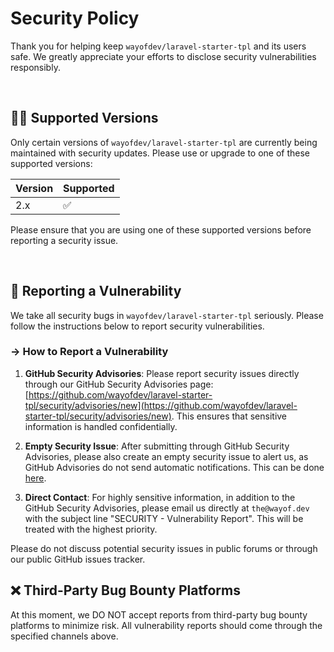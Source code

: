 # Security Policy

Thank you for helping keep `wayofdev/laravel-starter-tpl` and its users safe. We greatly appreciate your efforts to disclose security vulnerabilities responsibly.

<br>

## 🙋‍♂️ Supported Versions

Only certain versions of `wayofdev/laravel-starter-tpl` are currently being maintained with security updates. Please use or upgrade to one of these supported versions:

| Version | Supported          |
|---------|--------------------|
| 2.x     | :white_check_mark: |

Please ensure that you are using one of these supported versions before reporting a security issue.

<br>

## 🚨 Reporting a Vulnerability

We take all security bugs in `wayofdev/laravel-starter-tpl` seriously. Please follow the instructions below to report security vulnerabilities.

### → How to Report a Vulnerability

1. **GitHub Security Advisories**: Please report security issues directly through our GitHub Security Advisories page: [https://github.com/wayofdev/laravel-starter-tpl/security/advisories/new](https://github.com/wayofdev/laravel-starter-tpl/security/advisories/new). This ensures that sensitive information is handled confidentially.

2. **Empty Security Issue**: After submitting through GitHub Security Advisories, please also create an empty security issue to alert us, as GitHub Advisories do not send automatic notifications. This can be done [here](https://github.com/wayofdev/laravel-starter-tpl/issues/new?assignees=&labels=type%3A+bug%2Cpriority%3A+high%2Ctype%3A+security&projects=&template=5-security-report.yml&title=%5BSecurity%5D%3A+).

3. **Direct Contact**: For highly sensitive information, in addition to the GitHub Security Advisories, please email us directly at `the@wayof.dev` with the subject line "SECURITY - Vulnerability Report". This will be treated with the highest priority.

Please do not discuss potential security issues in public forums or through our public GitHub issues tracker.

## ❌ Third-Party Bug Bounty Platforms

At this moment, we DO NOT accept reports from third-party bug bounty platforms to minimize risk. All vulnerability reports should come through the specified channels above.

<br>
